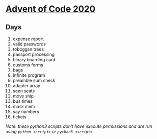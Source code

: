 # [Advent of Code 2020](https://adventofcode.com/2020)

## Days

1) expense report
2) valid passwords
3) toboggan trees
4) passport processing
5) binary boarding card
6) customs forms
7) bags
8) infinite program
9) preamble sum check
10) adapter array
11) seen seats
12) move ship
13) bus times
14) mask mem
15) say numbers
16) tickets

*Note: these python3 scripts don't have execute permissions and are run using `python <script>` or `python3 <script>`*

